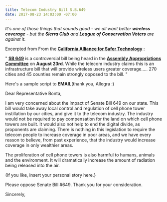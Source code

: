 ```yaml
---
title: Telecom Industry Bill S.B.649
date: 2017-08-23 14:03:00 -07:00
---
```


*It's one of those things that sounds good - we all want better **wireless coverage** - but the **Sierra Club** and **League of Conservation Voters** are against it.*

Excerpted from From the [**California Alliance for Safer Technology**](http://www.ca4safertech.com/will-assembly-member-gonzalez-fletcher-oppose-sb-649-risk-pristine-environmental-voting-record-downgraded-sierra-club-league-conservation-voters/)  :


"  [**SB 649**](https://leginfo.legislature.ca.gov/faces/billNavClient.xhtml?bill_id=201720180SB649) is a controversial bill being heard in the [**Assembly Appropriations Committee**](http://apro.assembly.ca.gov/) on **August 23rd**. While the telecom industry claims this is an infrastructure bill that will provide wireless users greater coverage….. 270 cities and 45 counties remain strongly opposed to the bill.  "

Here's a sample script to **EMAIL**(thank you, Allegra :)

Dear Representative Bonta,

I am very concerned about the impact of Senate Bill 649 on our state. This bill would take away local control and regulation of cell phone tower instillation by our cities, and give it to the telecom industry. The industry would not be required to pay compensation for the land on which cell phone towers are built. It would also not help to end the digital divide, as proponents are claiming. There is nothing in this legislation to require the telecom people to increase coverage in poor areas, and we have every reason to believe, from past experience, that the industry would increase coverage in only wealthier areas.

The proliferation of cell phone towers is also harmful to humans, animals and the environment. It will dramatically increase the amount of radiation being released into the air.

{If you like, insert your personal story here.}

Please oppose Senate Bill #649. Thank you for your consideration.

Sincerely,
